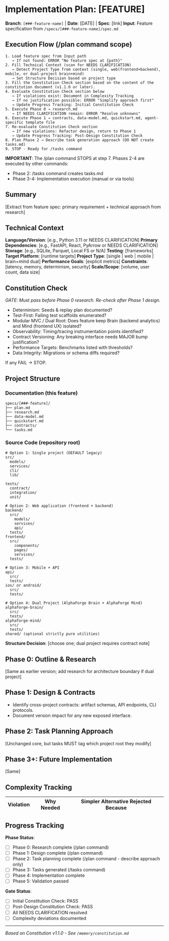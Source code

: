 # Implementation Plan: [FEATURE]

**Branch**: `[###-feature-name]` | **Date**: [DATE] | **Spec**: [link]
**Input**: Feature specification from `/specs/[###-feature-name]/spec.md`

## Execution Flow (/plan command scope)
```
1. Load feature spec from Input path
   → If not found: ERROR "No feature spec at {path}"
2. Fill Technical Context (scan for NEEDS CLARIFICATION)
   → Detect Project Type from context (single, web(frontend+backend), mobile, or dual-project brain+mind)
   → Set Structure Decision based on project type
3. Fill the Constitution Check section based on the content of the constitution document (v1.1.0 or later).
4. Evaluate Constitution Check section below
   → If violations exist: Document in Complexity Tracking
   → If no justification possible: ERROR "Simplify approach first"
   → Update Progress Tracking: Initial Constitution Check
5. Execute Phase 0 → research.md
   → If NEEDS CLARIFICATION remain: ERROR "Resolve unknowns"
6. Execute Phase 1 → contracts, data-model.md, quickstart.md, agent-specific template file
7. Re-evaluate Constitution Check section
   → If new violations: Refactor design, return to Phase 1
   → Update Progress Tracking: Post-Design Constitution Check
8. Plan Phase 2 → Describe task generation approach (DO NOT create tasks.md)
9. STOP - Ready for /tasks command
```

**IMPORTANT**: The /plan command STOPS at step 7. Phases 2-4 are executed by other commands:
- Phase 2: /tasks command creates tasks.md
- Phase 3-4: Implementation execution (manual or via tools)

## Summary
[Extract from feature spec: primary requirement + technical approach from research]

## Technical Context
**Language/Version**: [e.g., Python 3.11 or NEEDS CLARIFICATION]
**Primary Dependencies**: [e.g., FastAPI, React, PyArrow or NEEDS CLARIFICATION]
**Storage**: [e.g., SQLite, Parquet, Local FS or N/A]
**Testing**: [frameworks]
**Target Platform**: [runtime targets]
**Project Type**: [single | web | mobile | brain+mind dual]
**Performance Goals**: [explicit metrics]
**Constraints**: [latency, memory, determinism, security]
**Scale/Scope**: [volume, user count, data size]

## Constitution Check
*GATE: Must pass before Phase 0 research. Re-check after Phase 1 design.*

- Determinism: Seeds & replay plan documented?
- Test-First: Failing test scaffolds enumerated?
- Modular MVC / Dual Root: Does feature keep Brain (backend analytics) and Mind (frontend UX) isolated?
- Observability: Timing/tracing instrumentation points identified?
- Contract Versioning: Any breaking interface needs MAJOR bump justification?
- Performance Targets: Benchmarks listed with thresholds?
- Data Integrity: Migrations or schema diffs required?

If any FAIL → STOP.

## Project Structure

### Documentation (this feature)
```
specs/[###-feature]/
├── plan.md
├── research.md
├── data-model.md
├── quickstart.md
├── contracts/
└── tasks.md
```

### Source Code (repository root)
```
# Option 1: Single project (DEFAULT legacy)
src/
  models/
  services/
  cli/
  lib/

tests/
  contract/
  integration/
  unit/

# Option 2: Web application (frontend + backend)
backend/
  src/
    models/
    services/
    api/
  tests/
frontend/
  src/
    components/
    pages/
    services/
  tests/

# Option 3: Mobile + API
api/
  src/
  tests/
ios/ or android/
  src/
  tests/

# Option 4: Dual Project (AlphaForge Brain + AlphaForge Mind)
alphaforge-brain/
  src/
  tests/
alphaforge-mind/
  src/
  tests/
shared/ (optional strictly pure utilities)
```

**Structure Decision**: [choose one; dual project requires contract note]

## Phase 0: Outline & Research
[Same as earlier version; add research for architecture boundary if dual project]

## Phase 1: Design & Contracts
- Identify cross-project contracts: artifact schemas, API endpoints, CLI protocols.
- Document version impact for any new exposed interface.

## Phase 2: Task Planning Approach
[Unchanged core, but tasks MUST tag which project root they modify]

## Phase 3+: Future Implementation
[Same]

## Complexity Tracking
| Violation | Why Needed | Simpler Alternative Rejected Because |
|-----------|------------|-------------------------------------|

## Progress Tracking
**Phase Status**:
- [ ] Phase 0: Research complete (/plan command)
- [ ] Phase 1: Design complete (/plan command)
- [ ] Phase 2: Task planning complete (/plan command - describe approach only)
- [ ] Phase 3: Tasks generated (/tasks command)
- [ ] Phase 4: Implementation complete
- [ ] Phase 5: Validation passed

**Gate Status**:
- [ ] Initial Constitution Check: PASS
- [ ] Post-Design Constitution Check: PASS
- [ ] All NEEDS CLARIFICATION resolved
- [ ] Complexity deviations documented

---
*Based on Constitution v1.1.0 - See `/memory/constitution.md`*
